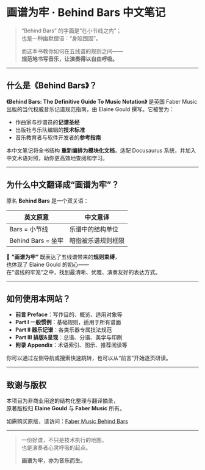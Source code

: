 # 画谱为牢 · Behind Bars 中文笔记

> “Behind Bars” 的字面是“在小节线之内”；  
> 也是一种幽默俚语：“身陷囹圄”。  
>  
> 而这本书教你如何在五线谱的规则之间——  
> **规范地书写音乐，让演奏得以自由呼吸。**

---

## 什么是《Behind Bars》？

**《Behind Bars: The Definitive Guide To Music Notation》** 是英国 Faber Music 出版的当代权威音乐记谱规范指南，由 Elaine Gould 撰写。它被誉为：

- 作曲家与抄谱员的**记谱圣经**  
- 出版社与乐队编辑的**技术标准**  
- 音乐教育者与软件开发者的**参考指南**

本中文笔记将全书结构 **重新编排为模块化文档**，适配 Docusaurus 系统，并加入中文术语对照，助你更高效地查阅和学习。

---

## 为什么中文翻译成“画谱为牢”？

原名 **Behind Bars** 是一个双关语：

| 英文原意       | 中文意译         |
|----------------|------------------|
| Bars = 小节线  | 乐谱中的结构单位 |
| Behind Bars = 坐牢 | 暗指被乐谱规则框限   |

🎨 **“画谱为牢”** 既表达了五线谱带来的**规则束缚**，  
也体现了 Elaine Gould 的初心——  
在“谱线的牢笼”之中，找到最清晰、优雅、演奏友好的表达方式。

---

## 如何使用本网站？

- **前言 Preface**：写作目的、概览、适用对象等
- **Part I 一般惯例**：基础规则，适用于所有谱面
- **Part II 器乐记谱**：各类乐器专属技法规范
- **Part III 排版&呈现**：总谱、分谱、美学与印刷
- **附录 Appendix**：术语索引、图示、推荐阅读等

你可以通过左侧导航或搜索快速跳转，也可以从“前言”开始逐页研读。

---

## 致谢与版权

本项目为非商业用途的结构化整理与翻译摘录，  
原著版权归 **Elaine Gould** 与 **Faber Music** 所有。

如需购买原版，请访问：[Faber Music Behind Bars](https://www.fabermusic.com/shop/behind-bars-the-definitive-guide-to-music-notation-p6284)

---

> 一份好谱，不只是技术执行的地图，  
> 也是演奏者心灵呼吸的起点。  
>  
> **画谱为牢，亦为音乐而生。**
